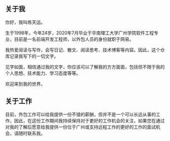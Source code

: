 ## 关于我

你好，我叫练天运。

生于1998年，今年24岁，2020年7月毕业于华南理工大学广州学院软件工程专业，目前是一名前端开发工程师，以外包人员的身份就职于网易。

我热爱阅读与写作，会写日记、散文、阅读思考、技术博客等内容。因此，这个仓库记录我写下的一切文字。

见字如面，相信通过我的文字，你应该可以了解我的方方面面，包括但不限于我的个人思想、技术能力、学习态度等等。

欢迎来到我的世界。

## 关于工作

目前，外包工作可以给我提供一份不错的薪酬，但并不是一个可以长远从事的工作，因此，在这份工作期间我持续保持对于更好的工作机会的关注，如果您在通过对我的了解后愿意给我提供一份位于广州或支持远程工作的更好的工作的面试机会，请随时联系我。